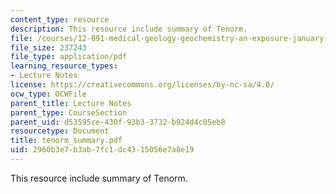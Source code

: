 ```yaml
---
content_type: resource
description: This resource include summary of Tenorm.
file: /courses/12-091-medical-geology-geochemistry-an-exposure-january-iap-2006/2960b3e7b3ab7fc1dc4315056e7a8e19_tenorm_summary.pdf
file_size: 237243
file_type: application/pdf
learning_resource_types:
- Lecture Notes
license: https://creativecommons.org/licenses/by-nc-sa/4.0/
ocw_type: OCWFile
parent_title: Lecture Notes
parent_type: CourseSection
parent_uid: d53595ce-430f-93b3-3732-b924d4c05eb8
resourcetype: Document
title: tenorm_summary.pdf
uid: 2960b3e7-b3ab-7fc1-dc43-15056e7a8e19
---
```

This resource include summary of Tenorm.